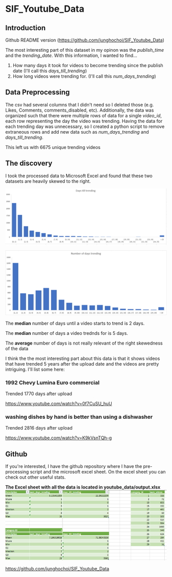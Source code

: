 # SIF_Youtube_Data

## Introduction 
Github README version (https://github.com/junghochoi/SIF_Youtube_Data)


The most interesting part of this dataset in my opinon was the *publish_time* and the *trending_date*. 
With this information, I wanted to find...
1.  How many days it took  for videos to become trending since the publish date (I'll call this *days_till_trending*)
2.  How long videos were trending for. (I'll call this *num_days_trending*)

## Data Preprocessing
The csv had several columns that I didn't need so I deleted those (e.g. Likes, Comments, comments_disabled, etc). Additionally, the data was organized such that there were multiple rows  of data for a single *video_id*, each row representing the day the video was trending. Having the data for each trending day was unnecessary, so I created a python script to remove extraneous rows and add new data such as *num_days_trending* and *days_till_trending*.

This left us with 6675 unique trending videos

## The discovery
I took the processed data to Microsoft Excel and found that these two datasets are heavily skewed to the right.


![days_till_trending](imgs/days_till_trending.PNG)


![days_till_trending](imgs/num_days_trending.PNG)

The **median** number of days until a video starts to trend is  2 days.

The **median** number of days a video trednds for is 5 days. 

The **average** number of days is not really relevant of the right skewedness of the data

I think the the most interesting part about this data is that it shows videos that have trended 5 years after the upload date and the videos are pretty intriguing.  I'll list some here:


### 1992 Chevy Lumina Euro commercial
Trended 1770 days after upload

https://www.youtube.com/watch?v=0f7CuSU_huU

### washing dishes by hand is better than using a dishwasher 
Trended 2816 days after upload

https://www.youtube.com/watch?v=K9kVsnTQh-g


## Github

If you're interested, I have the github repository where I have the pre-processing script and the microsoft excel sheet. On the excel sheet you can check out other useful stats.


**The Excel sheet with all the data is located in youtube_data/output.xlsx** 
![excel](imgs/excel.PNG)

https://github.com/junghochoi/SIF_Youtube_Data
